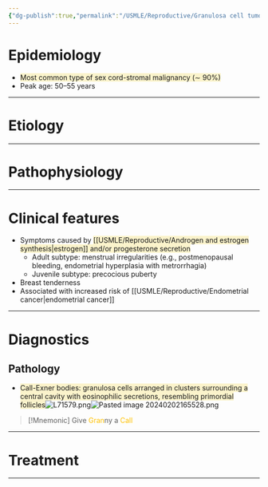 ```yaml
---
{"dg-publish":true,"permalink":"/USMLE/Reproductive/Granulosa cell tumor/"}
---
```


# Epidemiology
- <span style="background:rgba(240, 200, 0, 0.2)">Most common type of sex cord-stromal malignancy (∼ 90%)</span>
- Peak age: 50–55 years

---
# Etiology


---
# Pathophysiology


---
# Clinical features
- Symptoms caused by <span style="background:rgba(240, 200, 0, 0.2)">[[USMLE/Reproductive/Androgen and estrogen synthesis\|estrogen]] and/or progesterone secretion</span>
	- Adult subtype: menstrual irregularities (e.g., postmenopausal bleeding, endometrial hyperplasia with metrorrhagia)
	- Juvenile subtype: precocious puberty
- Breast tenderness
- Associated with increased risk of [[USMLE/Reproductive/Endometrial cancer\|endometrial cancer]]

---
# Diagnostics
## Pathology
- <span style="background:rgba(240, 200, 0, 0.2)">Call-Exner bodies: granulosa cells arranged in clusters surrounding a central cavity with eosinophilic secretions, resembling primordial follicles</span>![L71579.png](/img/user/appendix/L71579.png)![Pasted image 20240202165528.png](/img/user/appendix/Pasted%20image%2020240202165528.png)

>[!Mnemonic] 
>Give <font color="#ffc000">Gran</font>ny a <font color="#ffc000">Call</font>

---
# Treatment


---
